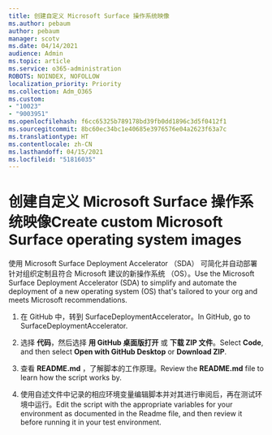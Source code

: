```yaml
---
title: 创建自定义 Microsoft Surface 操作系统映像
ms.author: pebaum
author: pebaum
manager: scotv
ms.date: 04/14/2021
audience: Admin
ms.topic: article
ms.service: o365-administration
ROBOTS: NOINDEX, NOFOLLOW
localization_priority: Priority
ms.collection: Adm_O365
ms.custom:
- "10023"
- "9003951"
ms.openlocfilehash: f6cc65325b789178bd39fb0dd1896c3d5f0412f1
ms.sourcegitcommit: 8bc60ec34bc1e40685e3976576e04a2623f63a7c
ms.translationtype: HT
ms.contentlocale: zh-CN
ms.lasthandoff: 04/15/2021
ms.locfileid: "51816035"
---
```

# <a name="create-custom-microsoft-surface-operating-system-images"></a><span data-ttu-id="46f87-102">创建自定义 Microsoft Surface 操作系统映像</span><span class="sxs-lookup"><span data-stu-id="46f87-102">Create custom Microsoft Surface operating system images</span></span>

<span data-ttu-id="46f87-103">使用 Microsoft Surface Deployment Accelerator （SDA） 可简化并自动部署针对组织定制且符合 Microsoft 建议的新操作系统 （OS）。</span><span class="sxs-lookup"><span data-stu-id="46f87-103">Use the Microsoft Surface Deployment Accelerator (SDA) to simplify and automate the deployment of a new operating system (OS) that's tailored to your org and meets Microsoft recommendations.</span></span>

1. <span data-ttu-id="46f87-104">在 GitHub 中，转到 SurfaceDeploymentAccelerator。</span><span class="sxs-lookup"><span data-stu-id="46f87-104">In GitHub, go to SurfaceDeploymentAccelerator.</span></span>

1. <span data-ttu-id="46f87-105">选择 **代码**，然后选择 **用 GitHub 桌面版打开** 或 **下载 ZIP 文件**。</span><span class="sxs-lookup"><span data-stu-id="46f87-105">Select **Code**, and then select **Open with GitHub Desktop** or **Download ZIP**.</span></span>

1. <span data-ttu-id="46f87-106">查看 **README.md** ，了解脚本的工作原理。</span><span class="sxs-lookup"><span data-stu-id="46f87-106">Review the **README.md** file to learn how the script works by.</span></span>

1. <span data-ttu-id="46f87-107">使用自述文件中记录的相应环境变量编辑脚本并对其进行审阅后，再在测试环境中运行。</span><span class="sxs-lookup"><span data-stu-id="46f87-107">Edit the script with the appropriate variables for your environment as documented in the Readme file, and then review it before running it in your test environment.</span></span>
